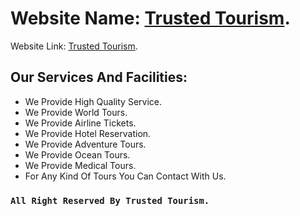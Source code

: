 # Website Name: [Trusted Tourism](https://trusted-tourism.web.app/).

Website Link: [Trusted Tourism](https://trusted-tourism.web.app/).

## Our Services And Facilities:

- We Provide High Quality Service.
- We Provide World Tours.
- We Provide Airline Tickets.
- We Provide Hotel Reservation.
- We Provide Adventure Tours.
- We Provide Ocean Tours.
- We Provide Medical Tours.
- For Any Kind Of Tours You Can Contact With Us.

### `All Right Reserved By Trusted Tourism.`
